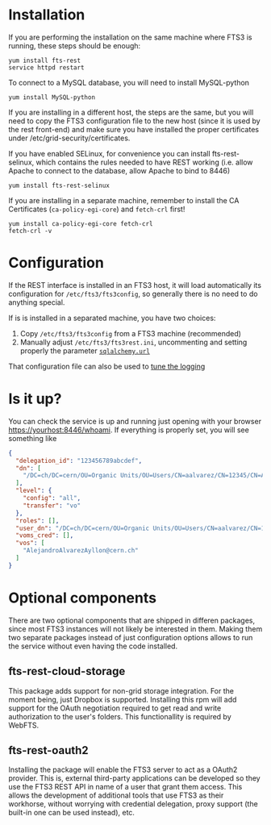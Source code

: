 Installation
============
If you are performing the installation on the same machine where FTS3 is running, these steps should be enough:

```
yum install fts-rest
service httpd restart
```

To connect to a MySQL database, you will need to install MySQL-python

```
yum install MySQL-python
```

If you are installing in a different host, the steps are the same, but you will need to copy the FTS3 configuration file to the new host (since it is used by the rest front-end) and make sure you have installed the proper certificates under /etc/grid-security/certificates.

If you have enabled SELinux, for convenience you can install fts-rest-selinux, which contains the rules needed to have REST working (i.e. allow Apache to connect to the database, allow Apache to bind to 8446)

```
yum install fts-rest-selinux
```

If you are installing in a separate machine, remember to install the CA Certificates (`ca-policy-egi-core`) and `fetch-crl` first!

```
yum install ca-policy-egi-core fetch-crl
fetch-crl -v
```

Configuration
=============
If the REST interface is installed in an FTS3 host, it will load automatically its configuration for `/etc/fts3/fts3config`, so generally there is no need to do anything special.

If is is installed in a separated machine, you have two choices:

1. Copy `/etc/fts3/fts3config` from a FTS3 machine (recommended)
1. Manually adjust `/etc/fts3/fts3rest.ini`, uncommenting and setting properly the parameter [`sqlalchemy.url`](http://docs.sqlalchemy.org/en/rel_0_9/core/engines.html#database-urls)

That configuration file can also be used to [tune the logging](http://pylonsbook.com/en/1.1/logging.html#introducing-logging-configuration)

Is it up?
=========
You can check the service is up and running just opening with your browser <https://yourhost:8446/whoami>. If everything is properly set, you will see something like

```json
{
  "delegation_id": "123456789abcdef", 
  "dn": [
    "/DC=ch/DC=cern/OU=Organic Units/OU=Users/CN=aalvarez/CN=12345/CN=Alejandro Alvarez Ayllon"
  ], 
  "level": {
    "config": "all", 
    "transfer": "vo"
  }, 
  "roles": [], 
  "user_dn": "/DC=ch/DC=cern/OU=Organic Units/OU=Users/CN=aalvarez/CN=12345/CN=Alejandro Alvarez Ayllon", 
  "voms_cred": [], 
  "vos": [
    "AlejandroAlvarezAyllon@cern.ch"
  ]
}
```

Optional components
===================

There are two optional components that are shipped in differen packages, since most FTS3 instances will not likely be interested in them. Making them two separate packages instead of just configuration options allows to run the service without even having the code installed.

## fts-rest-cloud-storage
This package adds support for non-grid storage integration. For the moment being, just Dropbox is supported.
Installing this rpm will add support for the OAuth negotiation required to get read and write authorization
to the user's folders.
This functionallity is required by WebFTS.

## fts-rest-oauth2
Installing the package will enable the FTS3 server to act as a OAuth2 provider. This is, external third-party
applications can be developed so they use the FTS3 REST API in name of a user that grant them access.
This allows the development of additional tools that use FTS3 as their workhorse, without worrying with credential
delegation, proxy support (the built-in one can be used instead), etc.

